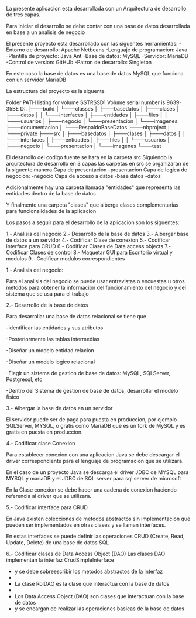 La presente aplicacion esta desarrollada con un Arquitectura de desarrollo de tres capas.

Para iniciar el desarrollo se debe contar con una base de datos desarrollada en base a un analisis de negocio

El presente proyecto esta desarrollado con las siguentes herramientas:
    -Entorno de desarrollo: Apache Netbeans
    -Lenguaje de programacion: Java
    -Plantilla de proyecto: Java Ant
    -Base de datos: MySQL
    -Servidor: MariaDB
    -Control de version: GitHUb
    -Patron de desarrollo: Singleton

En este caso la base de datos es una base de datos MySQL que funciona con un servidor MariaDB

La estructura del proyecto es la siguente

Folder PATH listing for volume SSTRSSD1
Volume serial number is 9639-35BE
D:.
├───build
│   └───classes
│       ├───basedatos
│       ├───clases
│       ├───datos
│       │   └───interfaces
│       ├───entidades
│       ├───files
│       │   └───usuarios
│       ├───negocio
│       └───presentacion
│           └───imagenes
├───documentacion
│   └───RespaldoBaseDatos
├───nbproject
│   └───private
├───src
│   ├───basedatos
│   ├───clases
│   ├───datos
│   │   └───interfaces
│   ├───entidades
│   ├───files
│   │   └───usuarios
│   ├───negocio
│   └───presentacion
│       └───imagenes
└───test

El desarrollo del codigo fuente se hara en la carpeta src
Siguiendo la arquitectura de desarrollo en 3 capas las carpetas en src se organizaran de la siguente manera
Capa de presentacion
    -presentacion
Capa de logica de negocion:
    -negocio
Capa de acceso a datos
    -base datos
    -datos

Adicionalmente hay una carpeta llamada "entidades" que representa las entidades dentro de la base de datos

Y finalmente una carpeta "clases" que alberga clases complementarias para funcionalidades de la aplicacion

Los pasos a seguir para el desarrollo de la aplicacion son los siguentes:

1.- Analisis del negocio
2.- Desarrollo de la base de datos
3.- Albergar base de datos a un servidor
4.- Codificar Clase de conexion
5.- Codificar interface para CRUD
6.- Codificar Clases de Data access objects
7.- Codificar Clases de control
8.- Maquetar GUI para Escritorio virtual y modulos
9.- Codificar modulos correspondientes

1.- Analisis del negocio: 

Para el analisis del negocio se puede usar entrevistas o encuestas u otros metodos para obtener la informacion del funcionamiento del negocio y del sistema que se usa para el trabajo

2.- Desarrollo de la base de datos

Para desarrollar una base de datos relacional se tiene que 

-identificar las entidades y sus atributos

-Posteriormente las tablas intermedias

-Diseñar un modelo entidad relacion

-Diseñar un modelo logico relacional

-Elegir un sistema de gestion de base de datos: MySQL, SQLServer, Postgresql, etc

-Dentro del Sistema de gestion de base de datos, desarrollar el modelo fisico

3.- Albergar la base de datos en un servidor

El servidor puede ser de paga para puesta en produccion, por ejemplo SQLServer, MYSQL, o gratis como MariaDB que es un fork de MySQL y es gratis en puesta en produccion.

4.- Codificar clase Conexion

Para establecer conexion con una aplicacion Java se debe descargar el driver correspondiente para el lenguaje de programacion que se utilizara.

En el caso de un proyecto Java se descarga el driver JDBC de MYSQL para MYSQL y mariaDB y el JDBC de SQL server para sql server de microsoft

En la Clase conexion se debe hacer una cadena de conexion haciendo referencia al driver que se utilizara.

5.- Codificar interface para CRUD

En Java existen colecciones de metodos abstractos sin implementacion que pueden ser implementados en otras clases y se llaman interfaces.

En estas interfaces se puede definir las operaciones CRUD (Create, Read, Update, Delete) de una base de datos SQL

6.- Codificar clases de Data Access Object (DAO)
  Las clases DAO implementan la interfaz CrudSimpleInterface
 * y se debe sobreescribir los metodos abstractos de la interfaz
 * 
 * La clase RolDAO es la clase que interactua con la base de datos
 * 
 * Los Data Access Object (DAO) son clases que interactuan con la base de datos
 * y se encargan de realizar las operaciones basicas de la base de datos

